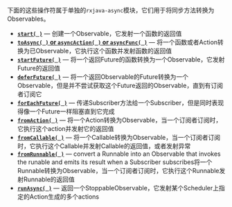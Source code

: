 下面的这些操作符属于单独的`rxjava-async`模块，它们用于将同步方法转换为Observables。

* [**`start( )`**](Start.md#start) — 创建一个Observable，它发射一个函数的返回值
* [**`toAsync( )` or `asyncAction( )` or `asyncFunc( )`**](Start.md#toAsync) — 将一个函数或者Action转换为已Observable，它执行这个函数并发射函数的返回值
* [**`startFuture( )`**](Start.md#startFuture) — 将一个返回Future的函数转换为一个Observable，它发射Future的返回值
* [**`deferFuture( )`**](Start.md#deferFuture) — 将一个返回Observable的Future转换为一个Observable，但是并不尝试获取这个Future返回的Observable，直到有订阅者订阅它
* [**`forEachFuture( )`**](Start.md#forEachFuture) — 传递Subscriber方法给一个Subscriber，但是同时表现得像一个Future一样阻塞直到它完成
* [**`fromAction( )`**](Start.md#fromAction) — 将一个Action转换为Observable，当一个订阅者订阅时，它执行这个action并发射它的返回值
* [**`fromCallable( )`**](Start.md#fromCallable) — 将一个Callable转换为Observable，当一个订阅者订阅时，它执行这个Callable并发射Callable的返回值，或者发射异常
* [**`fromRunnable( )`**](Start.md#fromRunnable) — convert a Runnable into an Observable that invokes the runable and emits its result when a Subscriber subscribes将一个Runnable转换为Observable，当一个订阅者订阅时，它执行这个Runnable发射Runnable的返回值
* [**`runAsync( )`**](Start.md#runAsync) — 返回一个StoppableObservable，它发射某个Scheduler上指定的Action生成的多个actions
